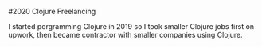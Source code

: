 #2020 Clojure Freelancing

I started porgramming Clojure in 2019 so I took smaller Clojure jobs first on upwork, then became contractor with smaller companies using Clojure.